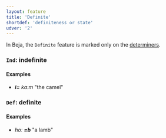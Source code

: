 ```yaml
---
layout: feature
title: 'Definite'
shortdef: 'definiteness or state'
udver: '2'
---
```


In Beja, the `Definite` feature is marked only on the [determiners](en-pos/DET).

### <a name="Ind">`Ind`</a>: indefinite

#### Examples

* _<b>i=</b> kaːm_ "the camel"

### <a name="Def">`Def`</a>: definite

#### Examples

* _hoː <b>=b</b>_ "a lamb"
